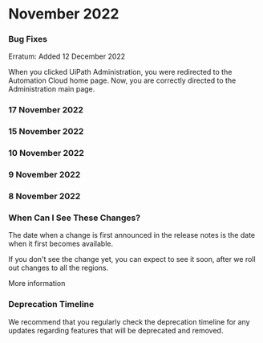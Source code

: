 ﻿# November 2022


### Bug Fixes

Erratum: Added 12 December 2022

When you clicked UiPath Administration, you were redirected to the Automation Cloud home page. Now, you are correctly directed to the Administration main page.


### 17 November 2022




### 15 November 2022




### 10 November 2022




### 9 November 2022




### 8 November 2022




### When Can I See These Changes?

The date when a change is first announced in the release notes is the date when it first becomes available.

If you don't see the change yet, you can expect to see it soon, after we roll out changes to all the regions.

More information


### Deprecation Timeline

We recommend that you regularly check the deprecation timeline for any updates regarding features that will be deprecated and removed.

